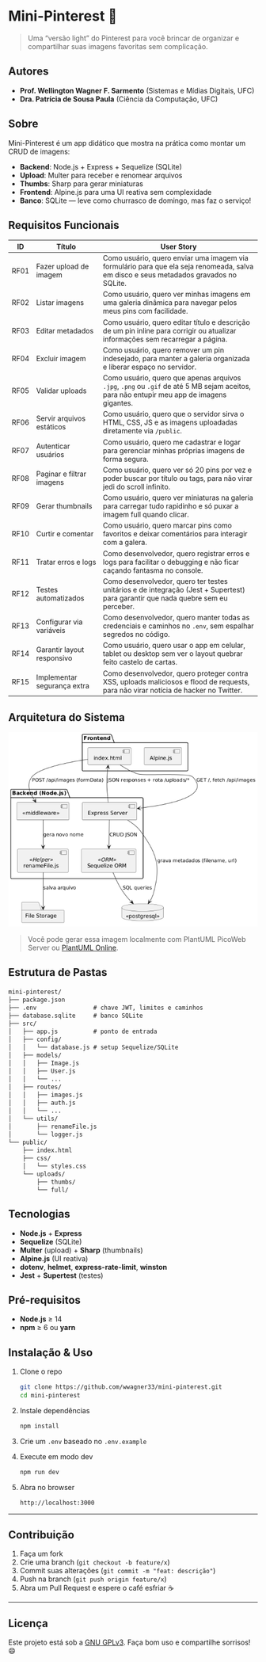 # Mini-Pinterest 🚀

> Uma “versão light” do Pinterest para você brincar de organizar e compartilhar suas imagens favoritas sem complicação.

## Autores

- **Prof. Wellington Wagner F. Sarmento** (Sistemas e Mídias Digitais, UFC)  
- **Dra. Patrícia de Sousa Paula** (Ciência da Computação, UFC)

## Sobre

Mini-Pinterest é um app didático que mostra na prática como montar um CRUD de imagens:

- **Backend**: Node.js + Express + Sequelize (SQLite)  
- **Upload**: Multer para receber e renomear arquivos  
- **Thumbs**: Sharp para gerar miniaturas  
- **Frontend**: Alpine.js para uma UI reativa sem complexidade  
- **Banco**: SQLite — leve como churrasco de domingo, mas faz o serviço!

## Requisitos Funcionais

| ID    | Título                        | User Story                                                                                                                                          |
|-------|-------------------------------|-----------------------------------------------------------------------------------------------------------------------------------------------------|
| RF01  | Fazer upload de imagem        | Como usuário, quero enviar uma imagem via formulário para que ela seja renomeada, salva em disco e seus metadados gravados no SQLite.                |
| RF02  | Listar imagens                | Como usuário, quero ver minhas imagens em uma galeria dinâmica para navegar pelos meus pins com facilidade.                                           |
| RF03  | Editar metadados              | Como usuário, quero editar título e descrição de um pin inline para corrigir ou atualizar informações sem recarregar a página.                       |
| RF04  | Excluir imagem                | Como usuário, quero remover um pin indesejado, para manter a galeria organizada e liberar espaço no servidor.                                        |
| RF05  | Validar uploads               | Como usuário, quero que apenas arquivos `.jpg`, `.png` ou `.gif` de até 5 MB sejam aceitos, para não entupir meu app de imagens gigantes.           |
| RF06  | Servir arquivos estáticos     | Como usuário, quero que o servidor sirva o HTML, CSS, JS e as imagens uploadadas diretamente via `/public`.                                          |
| RF07  | Autenticar usuários           | Como usuário, quero me cadastrar e logar para gerenciar minhas próprias imagens de forma segura.                                                    |
| RF08  | Paginar e filtrar imagens     | Como usuário, quero ver só 20 pins por vez e poder buscar por título ou tags, para não virar jedi do scroll infinito.                                |
| RF09  | Gerar thumbnails              | Como usuário, quero ver miniaturas na galeria para carregar tudo rapidinho e só puxar a imagem full quando clicar.                                   |
| RF10  | Curtir e comentar             | Como usuário, quero marcar pins como favoritos e deixar comentários para interagir com a galera.                                                    |
| RF11  | Tratar erros e logs           | Como desenvolvedor, quero registrar erros e logs para facilitar o debugging e não ficar caçando fantasma no console.                                  |
| RF12  | Testes automatizados          | Como desenvolvedor, quero ter testes unitários e de integração (Jest + Supertest) para garantir que nada quebre sem eu perceber.                    |
| RF13  | Configurar via variáveis      | Como desenvolvedor, quero manter todas as credenciais e caminhos no `.env`, sem espalhar segredos no código.                                        |
| RF14  | Garantir layout responsivo    | Como usuário, quero usar o app em celular, tablet ou desktop sem ver o layout quebrar feito castelo de cartas.                                      |
| RF15  | Implementar segurança extra   | Como desenvolvedor, quero proteger contra XSS, uploads maliciosos e flood de requests, para não virar notícia de hacker no Twitter.                  |


## Arquitetura do Sistema
<img src="docs/arquitetura.png"/>

> Você pode gerar essa imagem localmente com PlantUML PicoWeb Server ou [PlantUML Online](https://www.plantuml.com/plantuml).


## Estrutura de Pastas

```
mini-pinterest/
├── package.json
├── .env                # chave JWT, limites e caminhos
├── database.sqlite     # banco SQLite
├── src/
│   ├── app.js          # ponto de entrada
│   ├── config/
│   │   └── database.js # setup Sequelize/SQLite
│   ├── models/
│   │   ├── Image.js
│   │   ├── User.js
│   │   └── ...
│   ├── routes/
│   │   ├── images.js
│   │   ├── auth.js
│   │   └── ...
│   └── utils/
│       ├── renameFile.js
│       └── logger.js
└── public/
    ├── index.html
    ├── css/
    │   └── styles.css
    └── uploads/
        ├── thumbs/
        └── full/
```


## Tecnologias

* **Node.js** + **Express**
* **Sequelize** (SQLite)
* **Multer** (upload) + **Sharp** (thumbnails)
* **Alpine.js** (UI reativa)
* **dotenv**, **helmet**, **express-rate-limit**, **winston**
* **Jest** + **Supertest** (testes)



## Pré-requisitos

* **Node.js** ≥ 14
* **npm** ≥ 6 ou **yarn**


## Instalação & Uso

1. Clone o repo

   ```bash
   git clone https://github.com/wwagner33/mini-pinterest.git
   cd mini-pinterest
   ```
2. Instale dependências

   ```bash
   npm install
   ```
3. Crie um `.env` baseado no `.env.example`
4. Execute em modo dev

   ```bash
   npm run dev
   ```
5. Abra no browser

   ```bash
   http://localhost:3000
   ```

---

## Contribuição

1. Faça um fork
2. Crie uma branch (`git checkout -b feature/x`)
3. Commit suas alterações (`git commit -m "feat: descrição"`)
4. Push na branch (`git push origin feature/x`)
5. Abra um Pull Request e espere o café esfriar ☕

---

## Licença

Este projeto está sob a [GNU GPLv3](LICENSE). Faça bom uso e compartilhe sorrisos! 😄
